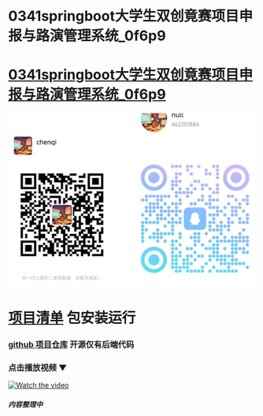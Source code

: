 # 0341springboot大学生双创竟赛项目申报与路演管理系统_0f6p9


# [0341springboot大学生双创竟赛项目申报与路演管理系统_0f6p9](https://github.com/GraduationProject-springboot/0341springboot)

![picture](https://raw.githubusercontent.com/GraduationProject-springboot/.github/main/img/wx.png)

# [项目清单](https://chenqi1990.site) 包安装运行

### [github 项目仓库](https://github.com/GraduationProject-springboot/allSpringbootProjects) 开源仅有后端代码

### 点击播放视频 ▼
[![Watch the video](https://i.sstatic.net/Vp2cE.png)](https://www.bilibili.com/video/BV1T1bpekEK7?p=14)


#####   内容整理中  











